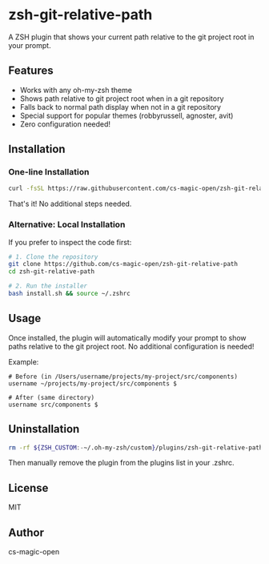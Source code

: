 # zsh-git-relative-path

A ZSH plugin that shows your current path relative to the git project root in your prompt.

## Features

- Works with any oh-my-zsh theme
- Shows path relative to git project root when in a git repository
- Falls back to normal path display when not in a git repository
- Special support for popular themes (robbyrussell, agnoster, avit)
- Zero configuration needed!

## Installation

### One-line Installation

```bash
curl -fsSL https://raw.githubusercontent.com/cs-magic-open/zsh-git-relative-path/main/install.sh | bash && source ~/.zshrc
```

That's it! No additional steps needed.

### Alternative: Local Installation

If you prefer to inspect the code first:

```bash
# 1. Clone the repository
git clone https://github.com/cs-magic-open/zsh-git-relative-path
cd zsh-git-relative-path

# 2. Run the installer
bash install.sh && source ~/.zshrc
```

## Usage

Once installed, the plugin will automatically modify your prompt to show paths relative to the git project root. No additional configuration is needed!

Example:
```
# Before (in /Users/username/projects/my-project/src/components)
username ~/projects/my-project/src/components $

# After (same directory)
username src/components $
```

## Uninstallation

```bash
rm -rf ${ZSH_CUSTOM:-~/.oh-my-zsh/custom}/plugins/zsh-git-relative-path
```
Then manually remove the plugin from the plugins list in your .zshrc.

## License

MIT

## Author

cs-magic-open
